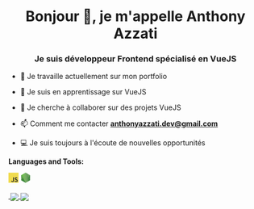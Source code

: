 <h1 align="center">Bonjour 👋, je m'appelle Anthony Azzati</h1>
<h3 align="center">Je suis développeur Frontend spécialisé en VueJS</h3>

- 🔭 Je travaille actuellement sur mon portfolio

- 🌱 Je suis en apprentissage sur VueJS

- 👯 Je cherche à collaborer sur des projets VueJS

- 📫 Comment me contacter **anthonyazzati.dev@gmail.com**

- 💻 Je suis toujours à l'écoute de nouvelles opportunités

**Languages and Tools:**

<code><img height="20" src="https://raw.githubusercontent.com/github/explore/80688e429a7d4ef2fca1e82350fe8e3517d3494d/topics/javascript/javascript.png"></code>
<code><img height="20" src="https://raw.githubusercontent.com/github/explore/80688e429a7d4ef2fca1e82350fe8e3517d3494d/topics/nodejs/nodejs.png"></code>

<a href="https://github.com/AnthonyAzzati/github-readme-stats">
  <img align="center" src="https://github-readme-stats.vercel.app/api?username=AnthonyAzzati&show_icons=true&include_all_commits=true&theme=material-palenight" alt="" />
</a>
<a href="https://github.com/AnthonyAzzati/github-readme-stats">
  <img align="center" src="https://github-readme-stats.vercel.app/api/top-langs/?username=AnthonyAzzati&layout=compact&theme=material-palenight" />
</a>
<a href="https://github.com/AnthonyAzzati/github-readme-stats">
  <img align="center" src="https://github-readme-stats.vercel.app/api/pin/?username=AnthonyAzzati&repo=github-readme-stats&theme=material-palenight" />
</a>
